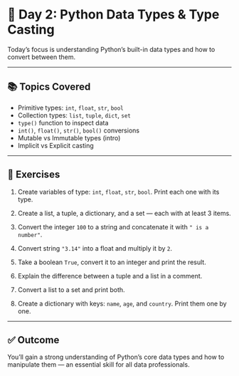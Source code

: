 # 📅 Day 2: Python Data Types & Type Casting

Today’s focus is understanding Python’s built-in data types and how to convert between them.

---

## 📚 Topics Covered

- Primitive types: `int`, `float`, `str`, `bool`
- Collection types: `list`, `tuple`, `dict`, `set`
- `type()` function to inspect data
- `int()`, `float()`, `str()`, `bool()` conversions
- Mutable vs Immutable types (intro)
- Implicit vs Explicit casting

---

## 🎯 Exercises

1. Create variables of type: `int`, `float`, `str`, `bool`. Print each one with its type.

2. Create a list, a tuple, a dictionary, and a set — each with at least 3 items.

3. Convert the integer `100` to a string and concatenate it with `" is a number"`.

4. Convert string `"3.14"` into a float and multiply it by `2`.

5. Take a boolean `True`, convert it to an integer and print the result.

6. Explain the difference between a tuple and a list in a comment.

7. Convert a list to a set and print both.

8. Create a dictionary with keys: `name`, `age`, and `country`. Print them one by one.

---

## ✅ Outcome

You’ll gain a strong understanding of Python’s core data types and how to manipulate them — an essential skill for all data professionals.
